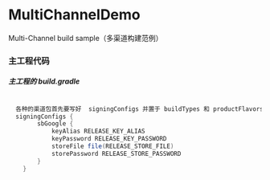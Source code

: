 # MultiChannelDemo
Multi-Channel build sample（多渠道构建范例）


### 主工程代码
##### 主工程的 build.gradle
```` groovy
   
  各种的渠道包首先要写好  signingConfigs 并置于 buildTypes 和 productFlavors  之前 
  signingConfigs {
        sbGoogle {
            keyAlias RELEASE_KEY_ALIAS
            keyPassword RELEASE_KEY_PASSWORD
            storeFile file(RELEASE_STORE_FILE)
            storePassword RELEASE_STORE_PASSWORD
        }
    }
````



